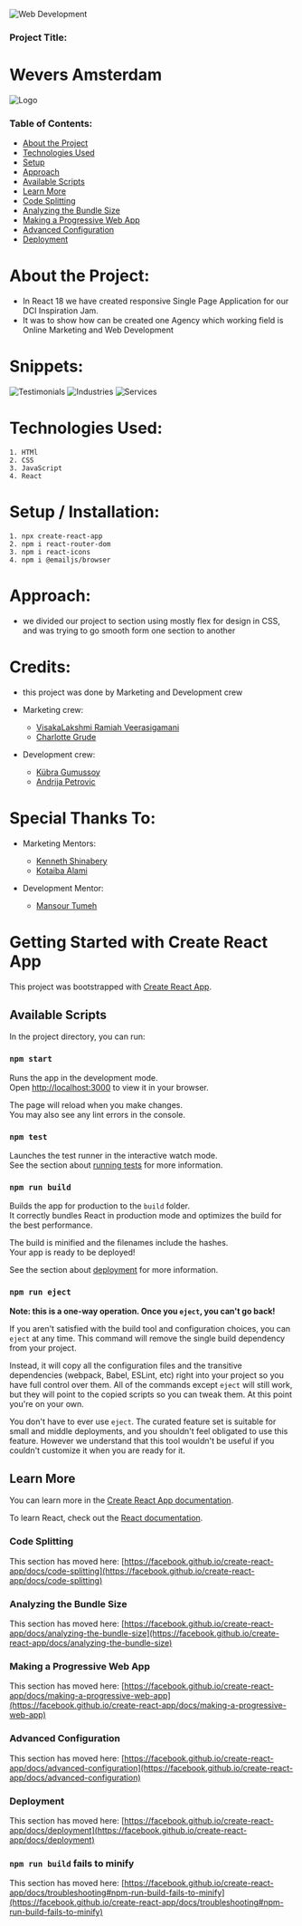 ![Web Development](./public/assets/Front-end-developer.png)

### Project Title: 
  # Wevers Amsterdam

![Logo](./public/assets/logo.png)

### Table of Contents:


* [About the Project](https://github.com/Andrija1986/inspirationjam#about-the-project)
* [Technologies Used](https://github.com/Andrija1986/inspirationjam#technologies-used)
* [Setup](https://github.com/Andrija1986/inspirationjam#setup)
* [Approach](https://github.com/Andrija1986/inspirationjam#approach)
* [Available Scripts](https://github.com/Andrija1986/inspirationjam#available-scripts)
* [Learn More](https://github.com/Andrija1986/inspirationjam#learn-more)
* [Code Splitting](https://github.com/Andrija1986/inspirationjam#code-splitting)
* [Analyzing the Bundle Size](https://github.com/Andrija1986/inspirationjam#analyzing-the-bundle-size)
* [Making a Progressive Web App](https://github.com/Andrija1986/inspirationjam#making-a-progressive-web-app)
* [Advanced Configuration](https://github.com/Andrija1986/inspirationjam#advanced-configuration)
* [Deployment](https://github.com/Andrija1986/inspirationjam#deployment)

# About the Project:

- In React 18 we have created responsive Single Page Application for our DCI Inspiration Jam.
- It was to show how can be created one Agency which working field is Online Marketing and Web Development


# Snippets:

![Testimonials](./public/assets/wever-1.png)
![Industries](./public/assets/wever2.png)
![Services](./public/assets/wever3.png)

# Technologies Used:

    1. HTMl
    2. CSS
    3. JavaScript
    4. React


# Setup / Installation:

    1. npx create-react-app
    2. npm i react-router-dom
    3. npm i react-icons
    4. npm i @emailjs/browser

# Approach:
    
- we divided our project to section using mostly flex for design in CSS, and was trying to go smooth form one section to another

# Credits:

- this project was done by Marketing and Development crew

- Marketing crew: 
    * [VisakaLakshmi Ramiah Veerasigamani](https://www.linkedin.com/in/visakalakshmi-ramiah-veerasigamani-737150238/)
    * [Charlotte Grude](https://www.linkedin.com/in/charlotte-grude-a69542a2/)

- Development crew: 
    * [Kübra Gumussoy](https://github.com/Adanurk)
    * [Andrija Petrovic](https://github.com/Andrija1986)

# Special Thanks To:

- Marketing Mentors: 
    * [Kenneth Shinabery](https://www.linkedin.com/in/kshinabery/)
    * [Kotaiba Alami](https://www.google.com)

- Development Mentor: 
    * [Mansour Tumeh](https://www.linkedin.com/in/mansour-t-0028b921)

# Getting Started with Create React App

This project was bootstrapped with [Create React App](https://github.com/facebook/create-react-app).

## Available Scripts

In the project directory, you can run:

### `npm start`

Runs the app in the development mode.\
Open [http://localhost:3000](http://localhost:3000) to view it in your browser.

The page will reload when you make changes.\
You may also see any lint errors in the console.

### `npm test`

Launches the test runner in the interactive watch mode.\
See the section about [running tests](https://facebook.github.io/create-react-app/docs/running-tests) for more information.

### `npm run build`

Builds the app for production to the `build` folder.\
It correctly bundles React in production mode and optimizes the build for the best performance.

The build is minified and the filenames include the hashes.\
Your app is ready to be deployed!

See the section about [deployment](https://facebook.github.io/create-react-app/docs/deployment) for more information.

### `npm run eject`

**Note: this is a one-way operation. Once you `eject`, you can't go back!**

If you aren't satisfied with the build tool and configuration choices, you can `eject` at any time. This command will remove the single build dependency from your project.

Instead, it will copy all the configuration files and the transitive dependencies (webpack, Babel, ESLint, etc) right into your project so you have full control over them. All of the commands except `eject` will still work, but they will point to the copied scripts so you can tweak them. At this point you're on your own.

You don't have to ever use `eject`. The curated feature set is suitable for small and middle deployments, and you shouldn't feel obligated to use this feature. However we understand that this tool wouldn't be useful if you couldn't customize it when you are ready for it.

## Learn More

You can learn more in the [Create React App documentation](https://facebook.github.io/create-react-app/docs/getting-started).

To learn React, check out the [React documentation](https://reactjs.org/).

### Code Splitting

This section has moved here: [https://facebook.github.io/create-react-app/docs/code-splitting](https://facebook.github.io/create-react-app/docs/code-splitting)

### Analyzing the Bundle Size

This section has moved here: [https://facebook.github.io/create-react-app/docs/analyzing-the-bundle-size](https://facebook.github.io/create-react-app/docs/analyzing-the-bundle-size)

### Making a Progressive Web App

This section has moved here: [https://facebook.github.io/create-react-app/docs/making-a-progressive-web-app](https://facebook.github.io/create-react-app/docs/making-a-progressive-web-app)

### Advanced Configuration

This section has moved here: [https://facebook.github.io/create-react-app/docs/advanced-configuration](https://facebook.github.io/create-react-app/docs/advanced-configuration)

### Deployment

This section has moved here: [https://facebook.github.io/create-react-app/docs/deployment](https://facebook.github.io/create-react-app/docs/deployment)

### `npm run build` fails to minify

This section has moved here: [https://facebook.github.io/create-react-app/docs/troubleshooting#npm-run-build-fails-to-minify](https://facebook.github.io/create-react-app/docs/troubleshooting#npm-run-build-fails-to-minify)
